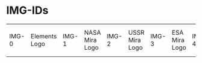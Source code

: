 # IMG-IDs
<table>
	<tr>
		<td>IMG-0</td><td>Elements Logo</td>
		<td>IMG-1</td><td>NASA Mira Logo</td>
		<td>IMG-2</td><td>USSR Mira Logo</td>
		<td>IMG-3</td><td>ESA Mira Logo</td>
		<td>IMG-4</td><td>Preacher Logo</td>
		<td>IMG-5</td><td>Files Logo</td>
		<td>IMG-6</td><td>Notepads Logo</td>
		<td>IMG-7</td><td>Ambie Logo</td>
		<td>IMG-8</td><td>Vinyls Logo</td>
		<td>IMG-9</td><td>Quick Pad Logo</td>
		<td>IMG-10</td><td>Replica Logo</td>
		<td>IMG-11</td><td>Quick Picture Viewer Logo</td>
		<td>IMG-12</td><td>Clean Earth Logo</td>
		<td>IMG-13</td><td>DogeHouse Logo<td></td>
		<td>IMG-14</td><td>Shretsha Files Logo</td>
		<td>IMG-15</td><td>GitHub Logo</td>
		<td>IMG-16</td><td>Dart Logo</td>
		<td>IMG-17</td><td>Flutter Logo</td>
		<td>IMG-18</td><td>JavaScript Logo</td>
		<td>IMG-19</td><td>HTML Logo</td>
		<td>IMG-20</td><td>CSS Logo</td>
		<td>IMG-21</td><td>Python Logo</td>
		<td>IMG-22</td><td>Firebase Logo</td>
	</tr>
</table>
